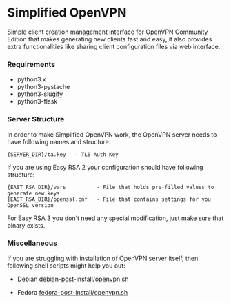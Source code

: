 # Simplified OpenVPN

Simple client creation management interface for OpenVPN Community Edition that makes generating new clients fast and easy, it also provides extra functionalities like sharing client configuration files via web interface.

### Requirements
* python3.x
* python3-pystache
* python3-slugify
* python3-flask

### Server Structure
In order to make Simplified OpenVPN work, the OpenVPN server needs to have
following names and structure:

```
{SERVER_DIR}/ta.key   - TLS Auth Key
```

If you are using Easy RSA 2 your configuration should have following structure:

```
{EAST_RSA_DIR}/vars          - File that holds pre-filled values to generate new keys
{EAST_RSA_DIR}/openssl.cnf   - File that contains settings for you OpenSSL version
```

For Easy RSA 3 you don't need any special modification, just make sure that binary exists.

### Miscellaneous

If you are struggling with installation of OpenVPN server itself, then following shell scripts might help you out:

* Debian
[debian-post-install/openvpn.sh](https://github.com/rudissaar/linux-config-scripts/blob/master/debian-post-install/openvpn.sh)

* Fedora
[fedora-post-install/openvpn.sh](https://github.com/rudissaar/linux-config-scripts/blob/master/fedora-post-install/openvpn.sh)
